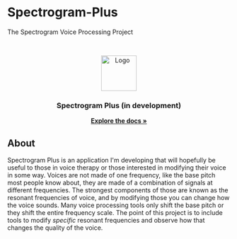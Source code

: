 # Spectrogram-Plus
The Spectrogram Voice Processing Project
<!-- PROJECT LOGO -->
<br />
<p align="center">
  <a href="https://github.com/natdorshimer/Spectrogram-Plus">
    <img src="https://github.com/natdorshimer/Spectrogram-Plus/icon.PNG" alt="Logo" width="80" height="80">
  </a>

  <h3 align="center">Spectrogram Plus (in development)<br/></h3>

  <p align="center">
    <a href="https://github.com/natdorshimer/Spectrogram-Plus"><strong>Explore the docs »</strong></a>
    <br />
    <!--
    <a href="https://github.com/natdorshimer/Spectrogram-Plus\issues">Report Bug</a>
    ·
    <a href="https://github.com/natdorshimer/Spectrogram-Plus/issues">Request Feature</a>
    -->
  </p>
</p>

## About
Spectrogram Plus is an application I'm developing that will hopefully be useful to those in voice therapy or those interested in modifying their voice in some way. Voices are not made of one frequency, 
like the base pitch most people know about, they are made of a combination of signals at different frequencies. The strongest components of those are known as the resonant frequencies of voice,
and by modifying those you can change how the voice sounds. Many voice processing tools only shift the base pitch or they shift the entire frequency scale. The point of this project is to include tools to
modify _specific_ resonant frequencies and observe how that changes the quality of the voice. 



<!-- GETTING STARTED 
## Getting Started -->

<!-- INSTALLATION
### Installation -->


<!-- USAGE EXAMPLES
## Usage  -->


<!-- ROADMAP 
## Roadmap

See the [open issues](https://github.com/github_username/repo_name/issues) for a list of proposed features (and known issues).-->
